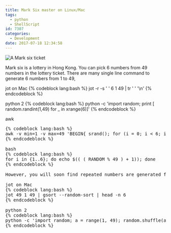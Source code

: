 ```yaml
---
title: Mark Six master on Linux/Mac
tags:
  - python
  - ShellScript
id: 7307
categories:
  - Development
date: 2017-07-18 12:34:58
---
```


![A Mark six ticket](Mark_six_ticket_front.jpg)

Mark six is a lottery in Hong Kong. You can pick 6 numbers from 49 numbers in the lottery ticket. There are many single line command to generate 6 numbers from 1 to 49,

jot on Mac
{% codeblock lang:bash %}
jot -r -s ' ' 6 1 49 | tr ' ' '\n'
{% endcodeblock %}
</pre>

python 2
{% codeblock lang:bash %}
python -c 'import random; print [ random.randint(1,49) for _ in xrange(6)]'
{% endcodeblock %}

awk
<pre>
{% codeblock lang:bash %}
awk -v min=1 -v max=49 'BEGIN{ srand(); for (i = 0; i < 6; i++)  print int(min+rand()*(max-min+1))}'
{% endcodeblock %}

bash
{% codeblock lang:bash %}
for i in {1..6}; do echo $(( ( RANDOM % 49 ) + 1)); done
{% endcodeblock %}

However, you will soon find repeated numbers are generated from the above solutions. The trick to have non-repeated generated is using random sort from an array with 49 numbers,

jot on Mac
{% codeblock lang:bash %}
jot 49 1 49 | gsort --random-sort | head -n 6
{% endcodeblock %}

python 2
{% codeblock lang:bash %}
python -c 'import random; a = range(1, 49); random.shuffle(a); print a[:6:]'
{% endcodeblock %}
